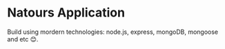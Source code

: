 # Natours Application

Build using mordern technologies: node.js, express, mongoDB, mongoose and etc 😊.
